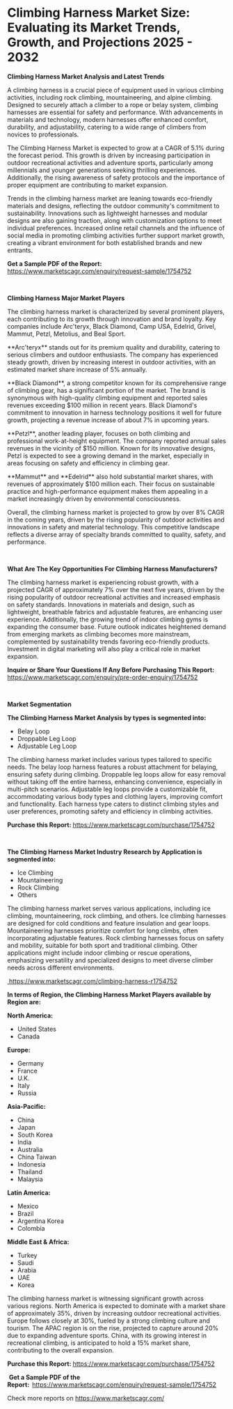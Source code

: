 <p><h1>Climbing Harness Market Size: Evaluating its Market Trends, Growth, and Projections 2025 - 2032</h1></p><p><strong>Climbing Harness Market Analysis and Latest Trends</strong></p>
<p><p>A climbing harness is a crucial piece of equipment used in various climbing activities, including rock climbing, mountaineering, and alpine climbing. Designed to securely attach a climber to a rope or belay system, climbing harnesses are essential for safety and performance. With advancements in materials and technology, modern harnesses offer enhanced comfort, durability, and adjustability, catering to a wide range of climbers from novices to professionals.</p><p>The Climbing Harness Market is expected to grow at a CAGR of 5.1% during the forecast period. This growth is driven by increasing participation in outdoor recreational activities and adventure sports, particularly among millennials and younger generations seeking thrilling experiences. Additionally, the rising awareness of safety protocols and the importance of proper equipment are contributing to market expansion. </p><p>Trends in the climbing harness market are leaning towards eco-friendly materials and designs, reflecting the outdoor community's commitment to sustainability. Innovations such as lightweight harnesses and modular designs are also gaining traction, along with customization options to meet individual preferences. Increased online retail channels and the influence of social media in promoting climbing activities further support market growth, creating a vibrant environment for both established brands and new entrants.</p></p>
<p><strong>Get a Sample PDF of the Report:&nbsp;</strong> <a href="https://www.marketscagr.com/enquiry/request-sample/1754752?utm_campaign=1835&utm_medium=2&utm_source=Github&utm_content=ia&utm_term=07022025&utm_id=climbing-harness">https://www.marketscagr.com/enquiry/request-sample/1754752</a></p>
<p>&nbsp;</p>
<p><strong>Climbing Harness Major Market Players</strong></p>
<p><p>The climbing harness market is characterized by several prominent players, each contributing to its growth through innovation and brand loyalty. Key companies include Arc'teryx, Black Diamond, Camp USA, Edelrid, Grivel, Mammut, Petzl, Metolius, and Beal Sport.</p><p>**Arc'teryx** stands out for its premium quality and durability, catering to serious climbers and outdoor enthusiasts. The company has experienced steady growth, driven by increasing interest in outdoor activities, with an estimated market share increase of 5% annually. </p><p>**Black Diamond**, a strong competitor known for its comprehensive range of climbing gear, has a significant portion of the market. The brand is synonymous with high-quality climbing equipment and reported sales revenues exceeding $100 million in recent years. Black Diamond's commitment to innovation in harness technology positions it well for future growth, projecting a revenue increase of about 7% in upcoming years.</p><p>**Petzl**, another leading player, focuses on both climbing and professional work-at-height equipment. The company reported annual sales revenues in the vicinity of $150 million. Known for its innovative designs, Petzl is expected to see a growing demand in the market, especially in areas focusing on safety and efficiency in climbing gear.</p><p>**Mammut** and **Edelrid** also hold substantial market shares, with revenues of approximately $100 million each. Their focus on sustainable practice and high-performance equipment makes them appealing in a market increasingly driven by environmental consciousness.</p><p>Overall, the climbing harness market is projected to grow by over 8% CAGR in the coming years, driven by the rising popularity of outdoor activities and innovations in safety and material technology. This competitive landscape reflects a diverse array of specialty brands committed to quality, safety, and performance.</p></p>
<p>&nbsp;</p>
<p><strong>What Are The Key Opportunities For Climbing Harness Manufacturers?</strong></p>
<p><p>The climbing harness market is experiencing robust growth, with a projected CAGR of approximately 7% over the next five years, driven by the rising popularity of outdoor recreational activities and increased emphasis on safety standards. Innovations in materials and design, such as lightweight, breathable fabrics and adjustable features, are enhancing user experience. Additionally, the growing trend of indoor climbing gyms is expanding the consumer base. Future outlook indicates heightened demand from emerging markets as climbing becomes more mainstream, complemented by sustainability trends favoring eco-friendly products. Investment in digital marketing will also play a critical role in market expansion.</p></p>
<p><strong>Inquire or Share Your Questions If Any Before Purchasing This Report:</strong> <a href="https://www.marketscagr.com/enquiry/pre-order-enquiry/1754752?utm_campaign=1835&utm_medium=2&utm_source=Github&utm_content=ia&utm_term=07022025&utm_id=climbing-harness">https://www.marketscagr.com/enquiry/pre-order-enquiry/1754752</a></p>
<p>&nbsp;</p>
<p><strong>Market Segmentation</strong></p>
<p><strong>The Climbing Harness Market Analysis by types is segmented into:</strong></p>
<p><ul><li>Belay Loop</li><li>Droppable Leg Loop</li><li>Adjustable Leg Loop</li></ul></p>
<p><p>The climbing harness market includes various types tailored to specific needs. The belay loop harness features a robust attachment for belaying, ensuring safety during climbing. Droppable leg loops allow for easy removal without taking off the entire harness, enhancing convenience, especially in multi-pitch scenarios. Adjustable leg loops provide a customizable fit, accommodating various body types and clothing layers, improving comfort and functionality. Each harness type caters to distinct climbing styles and user preferences, promoting safety and efficiency in climbing activities.</p></p>
<p><strong>Purchase this Report:&nbsp;</strong><a href="https://www.marketscagr.com/purchase/1754752?utm_campaign=1835&utm_medium=2&utm_source=Github&utm_content=ia&utm_term=07022025&utm_id=climbing-harness">https://www.marketscagr.com/purchase/1754752</a></p>
<p>&nbsp;</p>
<p><strong>The Climbing Harness Market Industry Research by Application is segmented into:</strong></p>
<p><ul><li>Ice Climbing</li><li>Mountaineering</li><li>Rock Climbing</li><li>Others</li></ul></p>
<p><p>The climbing harness market serves various applications, including ice climbing, mountaineering, rock climbing, and others. Ice climbing harnesses are designed for cold conditions and feature insulation and gear loops. Mountaineering harnesses prioritize comfort for long climbs, often incorporating adjustable features. Rock climbing harnesses focus on safety and mobility, suitable for both sport and traditional climbing. Other applications might include indoor climbing or rescue operations, emphasizing versatility and specialized designs to meet diverse climber needs across different environments.</p></p>
<p><a href="https://www.marketscagr.com/climbing-harness-r1754752?utm_campaign=1835&utm_medium=2&utm_source=Github&utm_content=ia&utm_term=07022025&utm_id=climbing-harness">&nbsp;https://www.marketscagr.com/climbing-harness-r1754752</a></p>
<p><strong>In terms of Region, the Climbing Harness Market Players available by Region are:</strong></p>
<p>
    <p> <strong> North America: </strong>
        <ul>
            <li>United States</li>
            <li>Canada</li>
        </ul>
        </p> 
    <p> <strong> Europe: </strong>
        <ul>
            <li>Germany</li>
            <li>France</li>
            <li>U.K.</li>
            <li>Italy</li>
            <li>Russia</li>
        </ul>
        </p> 
    <p> <strong> Asia-Pacific: </strong>
        <ul>
            <li>China</li>
            <li>Japan</li>
            <li>South Korea</li>
            <li>India</li>
            <li>Australia</li>
            <li>China Taiwan</li>
            <li>Indonesia</li>
            <li>Thailand</li>
            <li>Malaysia</li>
        </ul>
        </p> 
    <p> <strong> Latin America: </strong>
        <ul>
            <li>Mexico</li>
            <li>Brazil</li>
            <li>Argentina Korea</li>
            <li>Colombia</li>
        </ul>
        </p> 
    <p> <strong> Middle East & Africa: </strong>
        <ul>
            <li>Turkey</li>
            <li>Saudi</li>
            <li>Arabia</li>
            <li>UAE</li>
            <li>Korea</li>
        </ul>
    </p>
    </p>
<p><p>The climbing harness market is witnessing significant growth across various regions. North America is expected to dominate with a market share of approximately 35%, driven by increasing outdoor recreational activities. Europe follows closely at 30%, fueled by a strong climbing culture and tourism. The APAC region is on the rise, projected to capture around 20% due to expanding adventure sports. China, with its growing interest in recreational climbing, is anticipated to hold a 15% market share, contributing to the overall expansion.</p></p>
<p><strong>Purchase this Report: </strong><a href="https://www.marketscagr.com/purchase/1754752?utm_campaign=1835&utm_medium=2&utm_source=Github&utm_content=ia&utm_term=07022025&utm_id=climbing-harness">https://www.marketscagr.com/purchase/1754752</a></p>
<p>&nbsp;<strong>Get a Sample PDF of the Report:&nbsp;&nbsp;</strong><a href="https://www.marketscagr.com/enquiry/request-sample/1754752?utm_campaign=1835&utm_medium=2&utm_source=Github&utm_content=ia&utm_term=07022025&utm_id=climbing-harness">https://www.marketscagr.com/enquiry/request-sample/1754752</a></p>
<p><strong></strong></p>
<p>Check more reports on <a href="https://www.marketscagr.com/?utm_campaign=1835&utm_medium=2&utm_source=Github&utm_content=ia&utm_term=07022025&utm_id=climbing-harness">https://www.marketscagr.com/</a></p>